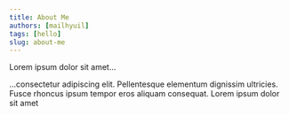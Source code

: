 ```yaml
---
title: About Me
authors: [mailhyuil]
tags: [hello]
slug: about-me
---
```


Lorem ipsum dolor sit amet...

<!-- truncate -->

...consectetur adipiscing elit. Pellentesque elementum dignissim ultricies. Fusce rhoncus ipsum tempor eros aliquam consequat. Lorem ipsum dolor sit amet

